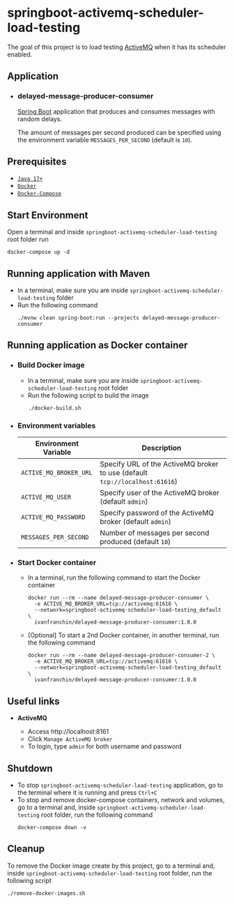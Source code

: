 # springboot-activemq-scheduler-load-testing

The goal of this project is to load testing [ActiveMQ](https://activemq.apache.org/) when it has its scheduler enabled.

## Application

- ### delayed-message-producer-consumer

  [Spring Boot](https://docs.spring.io/spring-boot/docs/current/reference/htmlsingle/) application that produces and consumes messages with random delays.

  The amount of messages per second produced can be specified using the environment variable `MESSAGES_PER_SECOND` (default is `10`).

## Prerequisites

- [`Java 17+`](https://www.oracle.com/java/technologies/downloads/#java17)
- [`Docker`](https://www.docker.com/)
- [`Docker-Compose`](https://docs.docker.com/compose/install/)

## Start Environment

Open a terminal and inside `springboot-activemq-scheduler-load-testing` root folder run
```
docker-compose up -d
```

## Running application with Maven

- In a terminal, make sure you are inside `springboot-activemq-scheduler-load-testing` folder
- Run the following command
  ```
  ./mvnw clean spring-boot:run --projects delayed-message-producer-consumer
  ```

## Running application as Docker container

- ### Build Docker image

  - In a terminal, make sure you are inside `springboot-activemq-scheduler-load-testing` root folder
  - Run the following script to build the image
    ```
    ./docker-build.sh
    ```

- ### Environment variables
  
  | Environment Variable   | Description                                                                 |
  |------------------------|-----------------------------------------------------------------------------|
  | `ACTIVE_MQ_BROKER_URL` | Specify URL of the ActiveMQ broker to use (default `tcp://localhost:61616`) |
  | `ACTIVE_MQ_USER`       | Specify user of the ActiveMQ broker (default `admin`)                       |
  | `ACTIVE_MQ_PASSWORD`   | Specify password of the ActiveMQ broker (default `admin`)                   |
  | `MESSAGES_PER_SECOND`  | Number of messages per second produced (default `10`)                       |

- ### Start Docker container

  - In a terminal, run the following command to start the Docker container
    ```
    docker run --rm --name delayed-message-producer-consumer \
      -e ACTIVE_MQ_BROKER_URL=tcp://activemq:61616 \
      --network=springboot-activemq-scheduler-load-testing_default \
      ivanfranchin/delayed-message-producer-consumer:1.0.0
    ```

  - \[Optional\] To start a 2nd Docker container, in another terminal, run the following command
    ```
    docker run --rm --name delayed-message-producer-consumer-2 \
      -e ACTIVE_MQ_BROKER_URL=tcp://activemq:61616 \
      --network=springboot-activemq-scheduler-load-testing_default \
      ivanfranchin/delayed-message-producer-consumer:1.0.0
    ```

## Useful links

- **ActiveMQ**

  - Access http://localhost:8161
  - Click `Manage ActiveMQ broker`
  - To login, type `admin` for both username and password

## Shutdown

- To stop `springboot-activemq-scheduler-load-testing` application, go to the terminal where it is running and press `Ctrl+C`
- To stop and remove docker-compose containers, network and volumes, go to a terminal and, inside `springboot-activemq-scheduler-load-testing` root folder, run the following command
  ```
  docker-compose down -v
  ```
## Cleanup

To remove the Docker image create by this project, go to a terminal and, inside `springboot-activemq-scheduler-load-testing` root folder, run the following script
```
./remove-docker-images.sh
```
